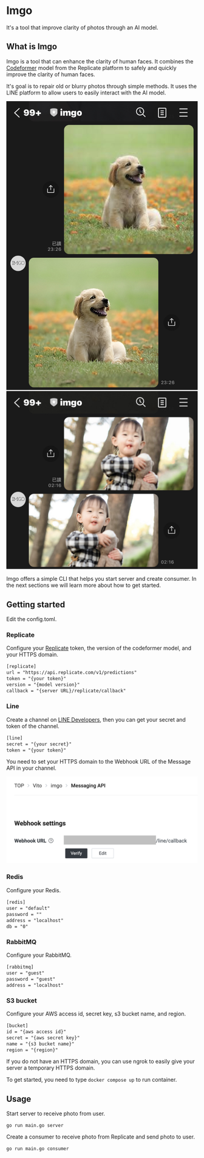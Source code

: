 # Imgo

It's a tool that improve clarity of photos through an AI model.  

## What is Imgo

Imgo is a tool that can enhance the clarity of human faces. It combines the [Codeformer](https://replicate.com/sczhou/codeformer) model from the Replicate platform to safely and quickly improve the clarity of human faces.  

It's goal is to repair old or blurry photos through simple methods. It uses the LINE platform to allow users to easily interact with the AI model.  

![image](./docs/static/image/example.jpeg)
![image](./docs/static/image/example2.jpeg)

Imgo offers a simple CLI that helps you start server and create consumer. In the next sections we will learn more about how to get started.  

## Getting started

Edit the config.toml.  

### Replicate

Configure your [Replicate](https://replicate.com/) token, the version of the codeformer model, and your HTTPS domain.  

```
[replicate]
url = "https://api.replicate.com/v1/predictions"
token = "{your token}"
version = "{model version}"
callback = "{server URL}/replicate/callback"
```

### Line

Create a channel on [LINE Developers](https://developers.line.biz/en/), then you can get your secret and token of the channel.  

```
[line]
secret = "{your secret}"
token = "{your token}"
```

You need to set your HTTPS domain to the Webhook URL of the Message API in your channel.  

![image](./docs/static/image/line_webhook.png)

### Redis

Configure your Redis.  

```
[redis]
user = "default"
password = ""
address = "localhost"
db = "0"
```

### RabbitMQ

Configure your RabbitMQ.  

```
[rabbitmq]
user = "guest"
password = "guest"
address = "localhost"
```

### S3 bucket

Configure your AWS access id, secret key, s3 bucket name, and region.  

```
[bucket]
id = "{aws access id}"
secret = "{aws secret key}"
name = "{s3 bucket name}"
region = "{region}"
```

If you do not have an HTTPS domain, you can use ngrok to easily give your server a temporary HTTPS domain.  

To get started, you need to type `docker compose up` to run container.

## Usage

Start server to receive photo from user.  

```
go run main.go server
```

Create a consumer to receive photo from Replicate and send photo to user.  

```
go run main.go consumer
```
